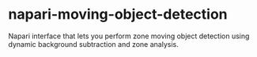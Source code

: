 # napari-moving-object-detection
Napari interface that lets you perform zone moving object detection using dynamic background subtraction and zone analysis.
